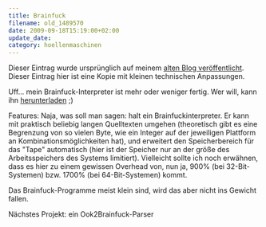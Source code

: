 ```yaml
---
title: Brainfuck
filename: old_1489570
date: 2009-09-18T15:19:00+02:00
update_date:
category: hoellenmaschinen
---
```

Dieser Eintrag wurde ursprünglich auf meinem [alten Blog veröffentlicht](https://stu.blogger.de/stories/1489570/). Dieser Eintrag hier ist eine Kopie mit kleinen technischen Anpassungen.

Uff... mein Brainfuck-Interpreter ist mehr oder weniger fertig. Wer will, kann ihn [herunterladen](old_1483006) ;)

Features: Naja, was soll man sagen: halt ein Brainfuckinterpreter. Er kann mit praktisch beliebig langen Quelltexten umgehen (theoretisch gibt es eine Begrenzung von so vielen Byte, wie ein Integer auf der jeweiligen Plattform an Kombinationsmöglichkeiten hat), und erweitert den Speicherbereich für das "Tape" automatisch (hier ist der Speicher nur an der größe des Arbeitsspeichers des Systems limitiert). Vielleicht sollte ich noch erwähnen, dass es hier zu einem gewissen Overhead von, nun ja, 900% (bei 32-Bit-Systemen) bzw. 1700% (bei 64-Bit-Systemen) kommt.

Das Brainfuck-Programme meist klein sind, wird das aber nicht ins Gewicht fallen.

Nächstes Projekt: ein Ook2Brainfuck-Parser

